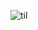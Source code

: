 ![til](https://github.com/kumaroid/fundamentals_of_computer_science_kumaroid/blob/main/CourseProjects/CP9/Dobra_i_pozitiva.gif)
